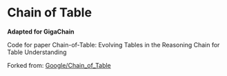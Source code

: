 # Chain of Table
**Adapted for GigaChain**

Code for paper Chain-of-Table: Evolving Tables in the Reasoning Chain for Table Understanding

Forked from: [Google/Chain_of_Table](https://github.com/google-research/chain-of-table)

